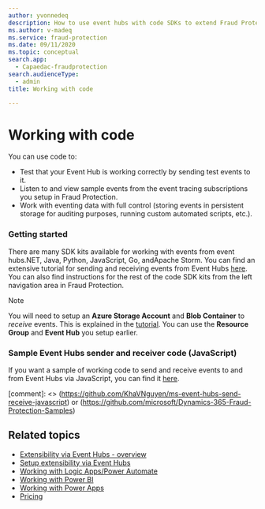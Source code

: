 ```yaml
---
author: yvonnedeq
description: How to use event hubs with code SDKs to extend Fraud Protection functionality and incorporate Fraud Protection data into an organization’s processes and workflows.
ms.author: v-madeq
ms.service: fraud-protection
ms.date: 09/11/2020
ms.topic: conceptual
search.app:
  - Capaedac-fraudprotection
search.audienceType:
  - admin
title: Working with code

---
```


# Working with code

You can use code to:
- Test that your Event Hub is working correctly by sending test events to it. 
- Listen to and view sample events from the event tracing subscriptions you setup in Fraud Protection. 
- Work with eventing data with full control (storing events in persistent storage for auditing purposes, running custom automated scripts, etc.).

### Getting started

There are many SDK kits available for working with events from event hubs.NET, Java, Python, JavaScript,  Go, andApache Storm. You can find an extensive tutorial for sending and receiving events from Event Hubs [here](https://docs.microsoft.com/azure/event-hubs/get-started-node-send-v2). You can also find instructions for the rest of the code SDK kits from the left navigation area in Fraud Protection.

> [!NOTE]  
>  You will need to setup an **Azure Storage Account** and **Blob Container** to *receive* events. This is explained in the [tutorial](https://docs.microsoft.com/azure/event-hubs/get-started-node-send-v2). You can use the **Resource Group** and **Event Hub** you setup earlier.  

### Sample Event Hubs sender and receiver code (JavaScript)

If you want a sample of working code to send and receive events to and from Event Hubs via JavaScript, you can find it [here](https://github.com/microsoft/Dynamics-365-Fraud-Protection-Samples).

[comment]: <> (https://github.com/KhaVNguyen/ms-event-hubs-send-receive-javascript) or (https://github.com/microsoft/Dynamics-365-Fraud-Protection-Samples)

## Related topics
- [Extensibility via Event Hubs -  overview]( extensibility-via-event-hubs-overview.md)
- [Setup extensibility via Event Hubs](extensibility-setup.md)	
- [Working with Logic Apps/Power Automate]( extensibility-with-power-automate.md)
- [Working with Power BI]( extensibility-with-power-bi.md)
- [Working with Power Apps]( extensibility-with-power-apps.md)
- [Pricing](extensibility-pricing.md)
